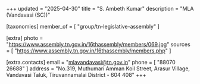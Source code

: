 +++
updated = "2025-04-30"
title = "S. Ambeth Kumar"
description = "MLA (Vandavasi (SC))"

[taxonomies]
member_of = [
    "group/tn-legislative-assembly"
]

[extra]
photo = "https://www.assembly.tn.gov.in/16thassembly/members/069.jpg"
sources = [
    "https://www.assembly.tn.gov.in/16thassembly/members.php"
]

[extra.contacts]
email = "mlavandavasi@tn.gov.in"
phone = [
    "88070 26688"
]
address = "No.319, Muthumari Amman Koil Street, Arasur Village, Vandavasi Taluk, Tiruvannamalai District - 604 408"
+++